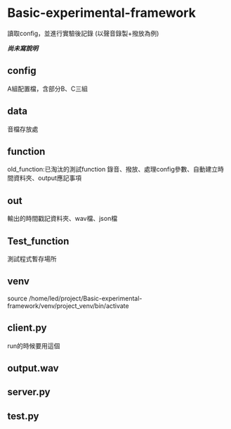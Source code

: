 # Basic-experimental-framework
讀取config，並進行實驗後記錄 (以聲音錄製+撥放為例)

***尚未寫說明***
## config
A組配置檔，含部分B、C三組
## data
音檔存放處
## function
old_function:已淘汰的測試function
錄音、撥放、處理config參數、自動建立時間資料夾、output應記事項
## out
輸出的時間戳記資料夾、wav檔、json檔
## Test_function
測試程式暫存場所
## venv
source /home/led/project/Basic-experimental-framework/venv/project_venv/bin/activate
## client.py
run的時候要用這個
## output.wav
## server.py
## test.py